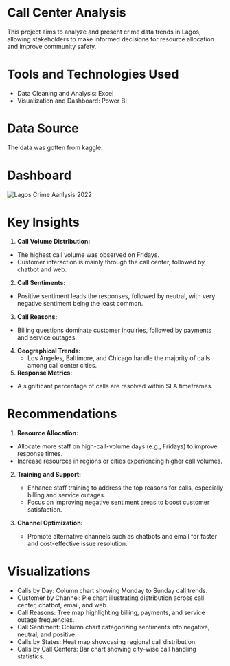 # Call Center Analysis 
This project aims to analyze and present crime data trends in Lagos, allowing stakeholders to make informed decisions for resource allocation and improve community safety.
# Tools and Technologies Used
- Data Cleaning and Analysis: Excel
- Visualization and Dashboard: Power BI
# Data Source
The data was gotten from kaggle.
# Dashboard
![Lagos Crime Aanlysis 2022](https://github.com/user-attachments/assets/a1e47928-d76c-4dce-b963-f6572974e9e2)
# Key Insights
1. **Call Volume Distribution:**
  - The highest call volume was observed on Fridays.
  - Customer interaction is mainly through the call center, followed by chatbot and web.
2. **Call Sentiments:**
  - Positive sentiment leads the responses, followed by neutral, with very negative sentiment being the least common.
3. **Call Reasons:**
  - Billing questions dominate customer inquiries, followed by payments and service outages.
4. **Geographical Trends:**
   - Los Angeles, Baltimore, and Chicago handle the majority of calls among call center cities.
5. **Response Metrics:**
  - A significant percentage of calls are resolved within SLA timeframes.


# Recommendations
1. **Resource Allocation:**
  - Allocate more staff on high-call-volume days (e.g., Fridays) to improve response times.
  - Increase resources in regions or cities experiencing higher call volumes.

2. **Training and Support:**
    - Enhance staff training to address the top reasons for calls, especially billing and service outages.
    - Focus on improving negative sentiment areas to boost customer satisfaction.

3. **Channel Optimization:**
    - Promote alternative channels such as chatbots and email for faster and cost-effective issue resolution.

# Visualizations
- Calls by Day: Column chart showing Monday to Sunday call trends.
- Customer by Channel: Pie chart illustrating distribution across call center, chatbot, email, and web.
- Call Reasons: Tree map highlighting billing, payments, and service outage frequencies.
- Call Sentiment: Column chart categorizing sentiments into negative, neutral, and positive.
- Calls by States: Heat map showcasing regional call distribution.
- Calls by Call Centers: Bar chart showing city-wise call handling statistics.

